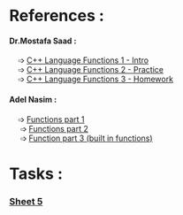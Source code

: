 &nbsp;

# References :
 
  #### Dr.Mostafa Saad :
   &nbsp;&nbsp;&nbsp;  ➩ [C++ Language Functions 1 - Intro](https://www.youtube.com/watch?v=z61hvizsrZs) <br> 
   &nbsp;&nbsp;&nbsp;  ➩ [C++ Language Functions 2 - Practice](https://www.youtube.com/watch?v=ksh0QLTaWt0) <br>
 &nbsp;&nbsp;&nbsp;  ➩ [C++ Language Functions 3 - Homework](https://www.youtube.com/watch?v=Lu3z4rfU-2s) <br>

 
  #### Adel Nasim :
   &nbsp;&nbsp;&nbsp;  ➩ [Functions part 1](https://www.youtube.com/watch?v=9CeQHw1J2Xs)  <br>
    &nbsp;&nbsp;&nbsp;&nbsp; ➩ [Functions part 2](https://www.youtube.com/watch?v=pRVrMNd694I) <br>
 &nbsp;&nbsp;&nbsp;&nbsp; ➩ [Function part 3 (built in functions)](https://www.youtube.com/watch?v=QjKUXcig4is) <br>

# Tasks :
### [Sheet 5](https://codeforces.com/group/MWSDmqGsZm/contest/223205)
